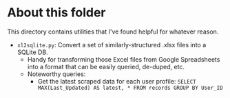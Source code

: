 # About this folder

This directory contains utilities that I've found helpful for whatever reason.

* `xl2sqlite.py`: Convert a set of similarly-structured .xlsx files into a SQLite DB.
    * Handy for transforming those Excel files from Google Spreadsheets into a format that can be easily queried, de-duped, etc.
    * Noteworthy queries:
        * Get the latest scraped data for each user profile: `SELECT MAX(Last_Updated) AS latest, * FROM records GROUP BY User_ID`
